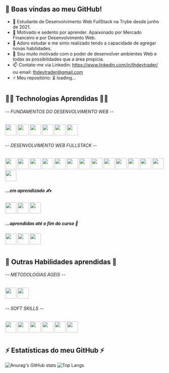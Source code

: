 ## 🚀 Boas vindas ao meu GitHub!


- 🔭 Estudante de Desenvolvimento Web FullStack na Trybe desde junho de 2021.
- 👯 Motivado e sedento por aprender. Apaixonado por Mercado Financeiro e por Desenvolvimento Web.
- 🌱 Adoro estudar e me sinto realizado tendo a capacidade de agregar novas habilidades.
- 💬 Sou muito motivado com o poder de desenvolver ambientes Web e todas as possibilidades que a área propicia.
- 📫 Contate-me via Linkedin: https://www.linkedin.com/in/thdevtrader/ ou email: thdevtrader@gmail.com
- ⚡ Meu repositório: ⏳ loading...

#

## 👨‍💻  Technologias Aprendidas  👨‍💻

###### --  FUNDAMENTOS DO DESENVOLVIMENTO WEB  --

<a href="https://en.wikipedia.org/wiki/Internet"><img height= "35" src= "https://img.shields.io/badge/Internet-4363ec?style=for-the-badge&logo=internet&logoColor=white"></a>
<a href="https://git-scm.com/"><img height= "35" src= "https://img.shields.io/badge/Git-F05032?style=for-the-badge&logo=git&logoColor=white"></a>
<a href="https://en.wikipedia.org/wiki/Unix"><img height= "35" src= "https://img.shields.io/badge/Unix & Bash-c6c6c6?style=for-the-badge&logo=unix&logoColor=white"></a>
<a href="https://developer.mozilla.org/docs/Web/HTML"><img height= "35" src= "https://img.shields.io/badge/HTML5-E34F26?style=for-the-badge&logo=html5&logoColor=white"></a>
<a href="https://developer.mozilla.org/docs/Web/CSS"><img height= "35" src= "https://img.shields.io/badge/CSS3-1572B6?style=for-the-badge&logo=css3&logoColor=white"></a>
<a href="https://www.javascript.com/"><img height= "35" src= "https://img.shields.io/badge/JavaScript-F7DF1E?style=for-the-badge&logo=javascript&logoColor=black"></a>

###### --  DESENVOLVIMENTO WEB FULLSTACK  --

<a href="https://code.visualstudio.com/"><img height= "35" src= "https://img.shields.io/badge/VS_Code-0078D4?style=for-the-badge&logo=visual%20studio%20code&logoColor=white"></a>
<a href="https://developer.mozilla.org/docs/Web/HTML"><img height= "35" src= "https://img.shields.io/badge/HTML5-E34F26?style=for-the-badge&logo=html5&logoColor=white"></a>
<a href="https://developer.mozilla.org/docs/Web/CSS"><img height= "35" src= "https://img.shields.io/badge/CSS3-1572B6?style=for-the-badge&logo=css3&logoColor=white"></a>
<a href="https://www.javascript.com/"><img height= "35" src= "https://img.shields.io/badge/JavaScript-F7DF1E?style=for-the-badge&logo=javascript&logoColor=black"></a>
<a href="https://reactjs.org/"><img height= "35" src= "https://img.shields.io/badge/React-20232A?style=for-the-badge&logo=react&logoColor=61DAFB"></a>
<a href="https://nodejs.org/en/"><img height= "35" src= "https://img.shields.io/badge/Node.js-339933?style=for-the-badge&logo=nodedotjs&logoColor=white"></a>
<a href="https://www.mysql.com/"><img height= "35" src= "https://img.shields.io/badge/MySQL-00000F?style=for-the-badge&logo=mysql&logoColor=white"></a>
<a href="https://www.docker.com/"><img height= "35" src= "https://img.shields.io/badge/Docker-2CA5E0?style=for-the-badge&logo=docker&logoColor=white"></a>
<a href="https://developer.mozilla.org/en-US/docs/Glossary/REST"><img height= "35" src= "https://img.shields.io/badge/REST-7ab495?style=for-the-badge&logo=rest&logoColor=white"></a>
<a href="https://mochajs.org/"><img height= "35" src= "https://img.shields.io/badge/Mocha-c29d7f?style=for-the-badge&logo=mocha&logoColor=white"></a>
<a href="https://www.chaijs.com/"><img height= "35" src= "https://img.shields.io/badge/Chai-a40802?style=for-the-badge&logo=chai&logoColor=white"></a>
<a href="https://sinonjs.org/"><img height= "35" src= "https://img.shields.io/badge/Sinon-87543c?style=for-the-badge&logo=sinon&logoColor=white"></a>
<a href="https://www.docker.com/"><img height= "35" src= "https://img.shields.io/badge/Docker-2CA5E0?style=for-the-badge&logo=docker&logoColor=white"></a>
<a href="https://devcenter.heroku.com/"><img height= "35" src= "https://img.shields.io/badge/Heroku-00000F?style=for-the-badge&logo=heroku&logoColor=white"></a>

#####  ...em aprendizado  ✍️
<a href="https://www.typescriptlang.org/"><img height= "35" src= "https://img.shields.io/badge/TypeScript-007ACC?style=for-the-badge&logo=typescript&logoColor=white"></a>
<a href="https://www.java.com/"><img height= "35" src= "https://img.shields.io/badge/Java-ED8B00?style=for-the-badge&logo=java&logoColor=white"></a>
<a href="https://www.eclipse.org/"><img height= "35" src= "https://img.shields.io/badge/Eclipse-040054?style=for-the-badge&logo=eclipse&logoColor=white"></a>


#####  ...aprendidas até o fim do curso  📖
<a href="https://www.mongodb.com/"><img height= "35" src= "https://img.shields.io/badge/MongoDB-4EA94B?style=for-the-badge&logo=mongodb&logoColor=white"></a>
<a href="https://vuejs.org/"><img height= "35" src= "https://img.shields.io/badge/Vue.js-35495E?style=for-the-badge&logo=vuedotjs&logoColor=4FC08D"></a>
<a href="https://www.python.org/"><img height= "35" src= "https://img.shields.io/badge/Python-ffd343?style=for-the-badge&logo=python&logoColor=244e71"></a>

#

## 🤹  Outras Habilidades aprendidas  🤹
###### --  METODOLOGIAS ÁGEIS  --

<a href="https://en.wikipedia.org/wiki/Scrum_(software_development)"><img height= "35" src= "https://img.shields.io/badge/Scrum-e8d823?style=for-the-badge&logo=scrum&logoColor=4FC08D"></a>
<a href="https://en.wikipedia.org/wiki/Kanban_(development)"><img height= "35" src= "https://img.shields.io/badge/Kanban-c71c99?style=for-the-badge&logo=kanban&logoColor=4FC08D"></a>

###### --  SOFT SKILLS  --
<a href="https://pt.wikipedia.org/wiki/Intelig%C3%AAncia_emocional"><img height= "35" src= "https://img.shields.io/badge/Inteligencia Emocional-0faebd?style=for-the-badge&logo=&logoColor=4FC08D"></a>
<a href="https://pt.wikipedia.org/wiki/Comunica%C3%A7%C3%A3o"><img height= "35" src= "https://img.shields.io/badge/Comunicacao-0fbd80?style=for-the-badge&logo=&logoColor=4FC08D"></a>
<a href="https://pt.wikipedia.org/wiki/Colabora%C3%A7%C3%A3o"><img height= "35" src= "https://img.shields.io/badge/Colaboracao-0faebd?style=for-the-badge&logo=&logoColor=4FC08D"></a>
<a href="https://pt.wikipedia.org/wiki/Pensamento_cr%C3%ADtico"><img height= "35" src= "https://img.shields.io/badge/Pensamento Critico-0fbd80?style=for-the-badge&logo=scrum&logoColor=4FC08D"></a>
<a href="https://pt.wikipedia.org/wiki/Criatividade"><img height= "35" src= "https://img.shields.io/badge/Criatividade-0faebd?style=for-the-badge&logo=scrum&logoColor=4FC08D"></a>
<a href="https://pt.wikipedia.org/wiki/Lideran%C3%A7a"><img height= "35" src= "https://img.shields.io/badge/Lideranca-0fbd80?style=for-the-badge&logo=scrum&logoColor=4FC08D"></a>

#
<!-- 
## ⚙️  Habilidades quero explorar ⚙️

<a href="https://pt.wikipedia.org/wiki/Lideran%C3%A7a"><img height= "35" src= "https://img.shields.io/badge/Desenvolvimento Mobile-dbd0b2?style=for-the-badge&logo=scrum&logoColor=4FC08D"></a>
<a href="https://pt.wikipedia.org/wiki/Lideran%C3%A7a"><img height= "35" src= "https://img.shields.io/badge/Product Owner-dbd0b2?style=for-the-badge&logo=scrum&logoColor=4FC08D"></a>
<a href="https://pt.wikipedia.org/wiki/Lideran%C3%A7a"><img height= "35" src= "https://img.shields.io/badge/Product Manager-dbd0b2?style=for-the-badge&logo=scrum&logoColor=4FC08D"></a>
<a href="https://pt.wikipedia.org/wiki/Lideran%C3%A7a"><img height= "35" src= "https://img.shields.io/badge/CIO-dbd0b2?style=for-the-badge&logo=scrum&logoColor=4FC08D"></a>

# -->

## ⚡  Estatísticas do meu GitHub  ⚡
![Anurag's GitHub stats](https://github-readme-stats.vercel.app/api?username=thdevtrader&show_icons=true&theme=dark)  ![Top Langs](https://github-readme-stats.vercel.app/api/top-langs/?username=thdevtrader&layout=compact&theme=dark)

<!--
**ThDevTrader/ThDevTrader** is a ✨ _special_ ✨ repository because its `README.md` (this file) appears on your GitHub profile.

Here are some ideas to get you started:

- 🔭 I’m currently working on ...
- 🌱 I’m currently learning ...
- 👯 I’m looking to collaborate on ...
- 🤔 I’m looking for help with ...
- 💬 Ask me about ...
- 📫 How to reach me: ...
- 😄 Pronouns: ...
- ⚡ Fun fact: ...
-->
